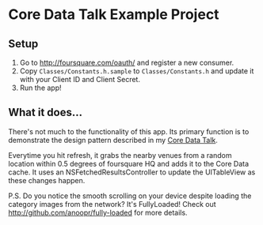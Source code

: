 # Core Data Talk Example Project

## Setup

1. Go to <http://foursquare.com/oauth/> and register a new consumer.
2. Copy `Classes/Constants.h.sample` to `Classes/Constants.h` and update it with your Client ID and Client Secret.
3. Run the app!

## What it does...

There's not much to the functionality of this app. Its primary function is to demonstrate the design pattern described in my [Core Data Talk](https://github.com/anoopr/core-data-talk).

Everytime you hit refresh, it grabs the nearby venues from a random location within 0.5 degrees of foursquare HQ and adds it to the Core Data cache.  It uses an NSFetchedResultsController to update the UITableView as these changes happen.

P.S. Do you notice the smooth scrolling on your device despite loading the category images from the network? It's FullyLoaded! Check out <http://github.com/anoopr/fully-loaded> for more details.
